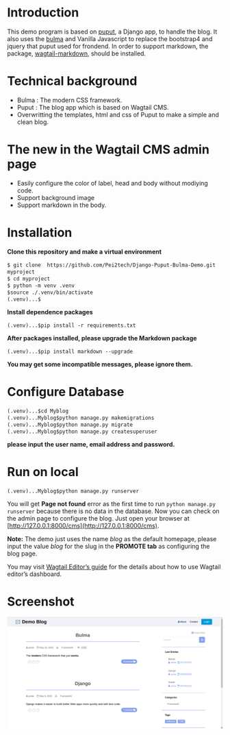 Introduction
===========
This demo program is based on [puput](https://github.com/APSL/puput "puput"), a Django app,  to handle the blog. It also uses the [bulma](https://bulma.io/ "bulma") and Vanilla Javascript to replace the bootstrap4 and jquery that puput used for frondend. In order to support markdown, the package, [wagtail-markdown](https://github.com/torchbox/wagtail-markdown "wagtail-markdown"), should be installed.   

Technical background
=================
- Bulma :  The modern CSS framework.
- Puput :  The blog app which is based on Wagtail CMS.
- Overwritting the templates, html and css of Puput to make a simple and clean blog.

The new in the Wagtail CMS admin page
==========
- Easily configure the color of  label, head and  body without modiying code.
- Support background image
- Support markdown in the body. 

Installation
========
**Clone this repository and make a virtual environment**
```
$ git clone  https://github.com/Pei2tech/Django-Puput-Bulma-Demo.git myproject
$ cd myproject
$ python -m venv .venv
$source ./.venv/bin/activate
(.venv)...$
```
**Install dependence packages**
```
(.venv)...$pip install -r requirements.txt
```
**After packages installed, please upgrade the Markdown package**
```
(.venv)...$pip install markdown --upgrade
```
**You may get some incompatible messages, please ignore them.**

Configure Database
=========
```
(.venv)...$cd Myblog
(.venv)...Myblog$python manage.py makemigrations
(.venv)...Myblog$python manage.py migrate
(.venv)...Myblog$python manage.py createsuperuser
```

**please input the user name, email address and password.**

Run on local
=========
```
(.venv)...Myblog$python manage.py runserver
```

You will get **Page not found** error as the first time to run `python manage.py runserver` because there is no data in the database.
Now you can check on the admin page to configure the blog. Just open your browser at  [http://127.0.0.1:8000/cms](http://127.0.0.1:8000/cms).

**Note:** The demo just uses the name *blog* as the default homepage, please input the value *blog* for the slug in the **PROMOTE tab** as configuring the blog page. 

You may visit [Wagtail Editor’s guide](https://docs.wagtail.io/en/v2.0/editor_manual/index.html "Wagtail Editor’s guide") for the details about how to use Wagtail editor’s dashboard.

Screenshot
=========

![](./stuff/screenshot.png)

 

